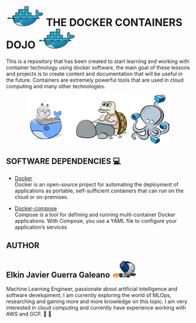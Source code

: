 # <img src="assets/imgs/docker-animate-min.gif"/> **THE DOCKER CONTAINERS DOJO** <img src="assets/imgs/docker-animate-min.gif"/>

This is a repository that has been created to start learning and working with container technology using docker software, the main goal of these lessons and projects is to create content and documentation that will be useful in the future. Containers are extremely powerful tools that are used in cloud computing and many other technologies. <br>  

<p align="center">
    <img src="assets/imgs/docker_cat_turtle.gif" width="55%"/>
    <img src="assets/imgs/docker_compose_logo.png" width="21%"/>
</p>

## SOFTWARE DEPENDENCIES :computer:

* [Docker](https://www.docker.com/) <br>
Docker is an open-source project for automating the deployment of applications as portable, self-sufficient containers that can run on the cloud or on-premises.

* [Docker-compose](https://docs.docker.com/compose/) <br>
Compose is a tool for defining and running multi-container Docker applications. With Compose, you use a YAML file to configure your application’s services

## AUTHOR

## Elkin Javier Guerra Galeano <img src="https://github.com/Elkinmt19/docker-containers-dojo/blob/main/assets/imgs/robotboy_fly.gif"/>

Machine Learning Engineer, passionate about artificial intelligence and software development, I am currently exploring the world of MLOps, researching and gaining more and more knowledge on this topic. I am very interested in cloud computing and currently have experience working with AWS and GCP. 🐨 🚀

